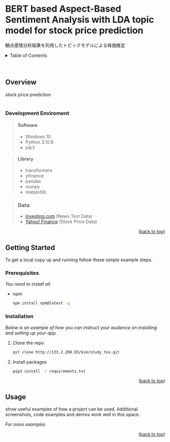 <div id="top"></div>

# BERT based Aspect-Based Sentiment Analysis with LDA topic model for stock price prediction 
観点感情分析結果を利用したトピックモデルによる株価推定 

<!-- TABLE OF CONTENTS -->
<details>
  <summary>Table of Contents</summary>
  <ol>
    <li>
      <a href="#overview">Overview</a>
      <ul>
        <li><a href="#development-enviroment">Development Enviroment</a></li>
        <li><a href="#data">Data</a></li>
      </ul>
    </li>
    <li>
      <a href="#getting-started">Getting Started</a>
      <ul>
        <li><a href="#prerequisites">Prerequisites</a></li>
        <li><a href="#installation">Installation</a></li>
      </ul>
    </li>
  </ol>
</details>
</br>
</br>

## Overview
stock price prediction
&nbsp;
</br>
</br>
### Development Enviroment
> #### Software
> * Windows 10
> * Python 3.10.8
> * pip3

> #### Library
> * transformers
> * yfinance
> * pandas
> * numpy
> * matplotlib
&nbsp;



> ### Data
> * [Investing.com](https://www.investing.com/) (News Text Data)
> * [Yahoo! Finance](https://finance.yahoo.com/) (Stock Price Data)


<p align="right">(<a href="#top">back to top</a>)</p>



<!-- GETTING STARTED -->
## Getting Started
To get a local copy up and running follow these simple example steps.

### Prerequisites

_You need to install all._
* npm
  ```sh
  npm install npm@latest -g
  ```

### Installation

_Below is an example of how you can instruct your audience on installing and setting up your app._

1. Clone the repo
   ```sh
   git clone http://133.2.208.93/kim/study_tex.git
   ```
2. Install packages
    ```sh
    pip3 install -r requirements.txt
    ```

<p align="right">(<a href="#top">back to top</a>)</p>



<!-- USAGE EXAMPLES -->
## Usage

show useful examples of how a project can be used. Additional screenshots, code examples and demos work well in this space. 

_For more examples_

<p align="right">(<a href="#top">back to top</a>)</p>
